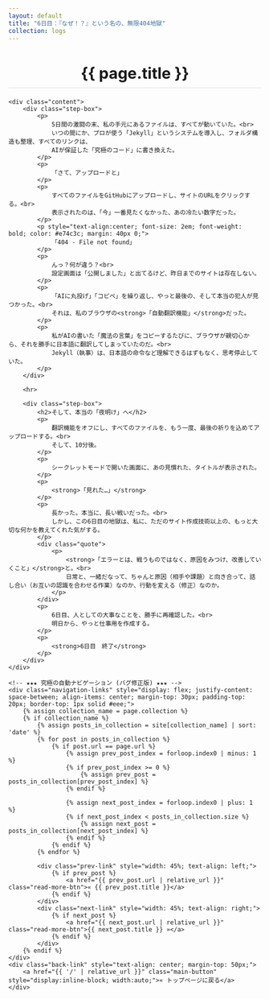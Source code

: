 ```yaml
---
layout: default
title: "6日目：『なぜ！？』という名の、無限404地獄"
collection: logs
---
```


<div class="container blog-post" style="max-width: 850px;">
    <header style="text-align:center; margin-bottom: 20px;">
        <h1 style="font-size: 2.2em; border-bottom: 2px solid #eee; padding-bottom:10px; margin-bottom: 5px;">{{ page.title }}</h1>
    </header>

    <div class="content">
        <div class="step-box">
            <p>
                5日間の激闘の末、私の手元にあるファイルは、すべてが動いていた。<br>
                いつの間にか、プロが使う「Jekyll」というシステムを導入し、フォルダ構造も整理、すべてのリンクは、
                AIが保証した「究極のコード」に書き換えた。
            </p>
            <p>
                「さて、アップロードと」
            </p>
            <p>
                すべてのファイルをGitHubにアップロードし、サイトのURLをクリックする。<br>
                表示されたのは、「今」一番見たくなかった、あの冷たい数字だった。
            </p>
            <p style="text-align:center; font-size: 2em; font-weight: bold; color: #e74c3c; margin: 40px 0;">
                「404 - File not found」
            </p>
            <p>
                んっ？何が違う？<br>
                設定画面は「公開しました」と出てるけど、昨日までのサイトは存在しない。
            </p>
            <p>
                「AIに丸投げ」「コピペ」を繰り返し、やっと最後の、そして本当の犯人が見つかった。<br>
                それは、私のブラウザの<strong>「自動翻訳機能」</strong>だった。
            </p>
            <p>
                私がAIの書いた「魔法の言葉」をコピーするたびに、ブラウザが親切心から、それを勝手に日本語に翻訳してしまっていたのだ。<br>
                Jekyll（執事）は、日本語の命令など理解できるはずもなく、思考停止していた。
            </p>
        </div>

        <hr>

        <div class="step-box">
            <h2>そして、本当の「夜明け」へ</h2>
            <p>
                翻訳機能をオフにし、すべてのファイルを、もう一度、最後の祈りを込めてアップロードする。<br>
                そして、10分後。
            </p>
            <p>
                シークレットモードで開いた画面に、あの見慣れた、タイトルが表示された。
            </p>
            <p>
                <strong>「見れた…」</strong>
            </p>
            <p>
                長かった。本当に、長い戦いだった。<br>
                しかし、この6日目の地獄は、私に、ただのサイト作成技術以上の、もっと大切な何かを教えてくれた気がする。
            </p>
            <div class="quote">
                <p>
                    <strong>「エラーとは、戦うものではなく、原因をみつけ、改善していくこと」</strong>と。<br>
                    日常と、一緒だなって、ちゃんと原因（相手や課題）と向き合って、話し合い（お互いの認識を合わせる作業）なのか、行動を変える（修正）なのか。
                </p>
            </div>
            <p>
                6日目、人としての大事なことを、勝手に再確認した。<br>
                明日から、やっと仕事用を作成する。
            </p>
            <p>
                <strong>6日目　終了</strong>
            </p>
        </div>
    </div>
    
    <!-- ★★★ 究極の自動ナビゲーション (バグ修正版) ★★★ -->
    <div class="navigation-links" style="display: flex; justify-content: space-between; align-items: center; margin-top: 30px; padding-top: 20px; border-top: 1px solid #eee;">
        {% assign collection_name = page.collection %}
        {% if collection_name %}
            {% assign posts_in_collection = site[collection_name] | sort: 'date' %}
            {% for post in posts_in_collection %}
                {% if post.url == page.url %}
                    {% assign prev_post_index = forloop.index0 | minus: 1 %}
                    {% if prev_post_index >= 0 %}
                        {% assign prev_post = posts_in_collection[prev_post_index] %}
                    {% endif %}

                    {% assign next_post_index = forloop.index0 | plus: 1 %}
                    {% if next_post_index < posts_in_collection.size %}
                        {% assign next_post = posts_in_collection[next_post_index] %}
                    {% endif %}
                {% endif %}
            {% endfor %}
            
            <div class="prev-link" style="width: 45%; text-align: left;">
                {% if prev_post %}
                    <a href="{{ prev_post.url | relative_url }}" class="read-more-btn">« {{ prev_post.title }}</a>
                {% endif %}
            </div>
            <div class="next-link" style="width: 45%; text-align: right;">
                {% if next_post %}
                    <a href="{{ next_post.url | relative_url }}" class="read-more-btn">{{ next_post.title }} »</a>
                {% endif %}
            </div>
        {% endif %}
    </div>
    <div class="back-link" style="text-align: center; margin-top: 50px;">
        <a href="{{ '/' | relative_url }}" class="main-button" style="display:inline-block; width:auto;">« トップページに戻る</a>
    </div>
</div>